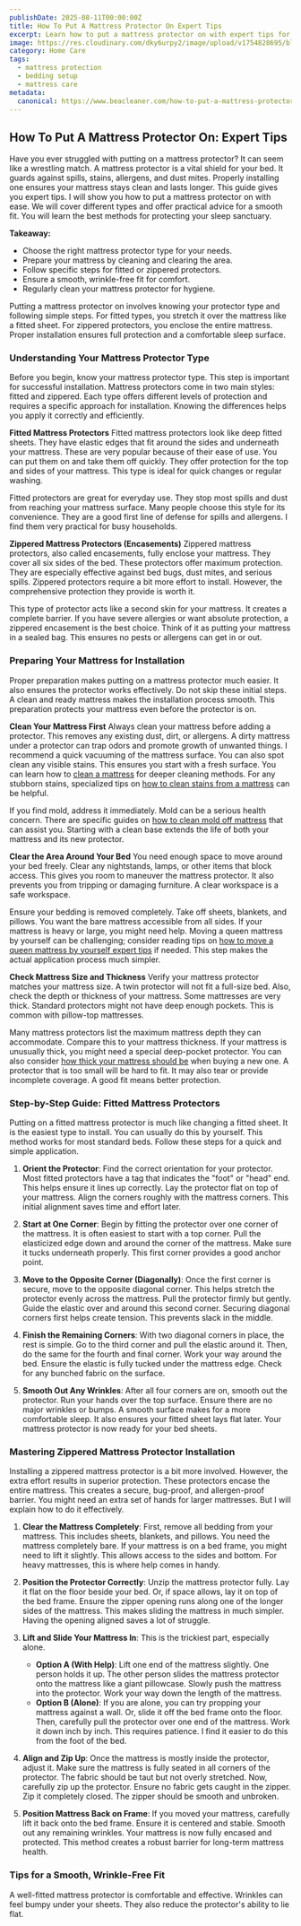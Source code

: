 ```yaml
---
publishDate: 2025-08-11T00:00:00Z
title: How To Put A Mattress Protector On Expert Tips
excerpt: Learn how to put a mattress protector on with expert tips for a perfect fit. Protect your mattress and extend its life easily.
image: https://res.cloudinary.com/dky6urpy2/image/upload/v1754828695/blog_image_1754828695_wwvidm.webp
category: Home Care
tags:
  - mattress protection
  - bedding setup
  - mattress care
metadata:
  canonical: https://www.beacleaner.com/how-to-put-a-mattress-protector-on-expert-tips
---
```


## How To Put A Mattress Protector On: Expert Tips

Have you ever struggled with putting on a mattress protector? It can seem like a wrestling match. A mattress protector is a vital shield for your bed. It guards against spills, stains, allergens, and dust mites. Properly installing one ensures your mattress stays clean and lasts longer. This guide gives you expert tips. I will show you how to put a mattress protector on with ease. We will cover different types and offer practical advice for a smooth fit. You will learn the best methods for protecting your sleep sanctuary.

**Takeaway:**
*   Choose the right mattress protector type for your needs.
*   Prepare your mattress by cleaning and clearing the area.
*   Follow specific steps for fitted or zippered protectors.
*   Ensure a smooth, wrinkle-free fit for comfort.
*   Regularly clean your mattress protector for hygiene.

Putting a mattress protector on involves knowing your protector type and following simple steps. For fitted types, you stretch it over the mattress like a fitted sheet. For zippered protectors, you enclose the entire mattress. Proper installation ensures full protection and a comfortable sleep surface.

### Understanding Your Mattress Protector Type

Before you begin, know your mattress protector type. This step is important for successful installation. Mattress protectors come in two main styles: fitted and zippered. Each type offers different levels of protection and requires a specific approach for installation. Knowing the differences helps you apply it correctly and efficiently.

**Fitted Mattress Protectors**
Fitted mattress protectors look like deep fitted sheets. They have elastic edges that fit around the sides and underneath your mattress. These are very popular because of their ease of use. You can put them on and take them off quickly. They offer protection for the top and sides of your mattress. This type is ideal for quick changes or regular washing.

Fitted protectors are great for everyday use. They stop most spills and dust from reaching your mattress surface. Many people choose this style for its convenience. They are a good first line of defense for spills and allergens. I find them very practical for busy households.

**Zippered Mattress Protectors (Encasements)**
Zippered mattress protectors, also called encasements, fully enclose your mattress. They cover all six sides of the bed. These protectors offer maximum protection. They are especially effective against bed bugs, dust mites, and serious spills. Zippered protectors require a bit more effort to install. However, the comprehensive protection they provide is worth it.

This type of protector acts like a second skin for your mattress. It creates a complete barrier. If you have severe allergies or want absolute protection, a zippered encasement is the best choice. Think of it as putting your mattress in a sealed bag. This ensures no pests or allergens can get in or out.

### Preparing Your Mattress for Installation

Proper preparation makes putting on a mattress protector much easier. It also ensures the protector works effectively. Do not skip these initial steps. A clean and ready mattress makes the installation process smooth. This preparation protects your mattress even before the protector is on.

**Clean Your Mattress First**
Always clean your mattress before adding a protector. This removes any existing dust, dirt, or allergens. A dirty mattress under a protector can trap odors and promote growth of unwanted things. I recommend a quick vacuuming of the mattress surface. You can also spot clean any visible stains. This ensures you start with a fresh surface. You can learn how to [clean a mattress](https://beacleaner.com/how-to-clean-mattress) for deeper cleaning methods. For any stubborn stains, specialized tips on [how to clean stains from a mattress](https://beacleaner.com/how-to-clean-stains-from-a-mattress) can be helpful.

If you find mold, address it immediately. Mold can be a serious health concern. There are specific guides on [how to clean mold off mattress](https://beacleaner.com/how-to-clean-mold-off-mattress) that can assist you. Starting with a clean base extends the life of both your mattress and its new protector.

**Clear the Area Around Your Bed**
You need enough space to move around your bed freely. Clear any nightstands, lamps, or other items that block access. This gives you room to maneuver the mattress protector. It also prevents you from tripping or damaging furniture. A clear workspace is a safe workspace.

Ensure your bedding is removed completely. Take off sheets, blankets, and pillows. You want the bare mattress accessible from all sides. If your mattress is heavy or large, you might need help. Moving a queen mattress by yourself can be challenging; consider reading tips on [how to move a queen mattress by yourself expert tips](https://beacleaner.com/how-to-move-a-queen-mattress-by-yourself-expert-tips) if needed. This step makes the actual application process much simpler.

**Check Mattress Size and Thickness**
Verify your mattress protector matches your mattress size. A twin protector will not fit a full-size bed. Also, check the depth or thickness of your mattress. Some mattresses are very thick. Standard protectors might not have deep enough pockets. This is common with pillow-top mattresses.

Many mattress protectors list the maximum mattress depth they can accommodate. Compare this to your mattress thickness. If your mattress is unusually thick, you might need a special deep-pocket protector. You can also consider [how thick your mattress should be](https://beacleaner.com/how-thick-should-your-mattress-be) when buying a new one. A protector that is too small will be hard to fit. It may also tear or provide incomplete coverage. A good fit means better protection.

### Step-by-Step Guide: Fitted Mattress Protectors

Putting on a fitted mattress protector is much like changing a fitted sheet. It is the easiest type to install. You can usually do this by yourself. This method works for most standard beds. Follow these steps for a quick and simple application.

1.  **Orient the Protector**: Find the correct orientation for your protector. Most fitted protectors have a tag that indicates the "foot" or "head" end. This helps ensure it lines up correctly. Lay the protector flat on top of your mattress. Align the corners roughly with the mattress corners. This initial alignment saves time and effort later.

2.  **Start at One Corner**: Begin by fitting the protector over one corner of the mattress. It is often easiest to start with a top corner. Pull the elasticized edge down and around the corner of the mattress. Make sure it tucks underneath properly. This first corner provides a good anchor point.

3.  **Move to the Opposite Corner (Diagonally)**: Once the first corner is secure, move to the opposite diagonal corner. This helps stretch the protector evenly across the mattress. Pull the protector firmly but gently. Guide the elastic over and around this second corner. Securing diagonal corners first helps create tension. This prevents slack in the middle.

4.  **Finish the Remaining Corners**: With two diagonal corners in place, the rest is simple. Go to the third corner and pull the elastic around it. Then, do the same for the fourth and final corner. Work your way around the bed. Ensure the elastic is fully tucked under the mattress edge. Check for any bunched fabric on the surface.

5.  **Smooth Out Any Wrinkles**: After all four corners are on, smooth out the protector. Run your hands over the top surface. Ensure there are no major wrinkles or bumps. A smooth surface makes for a more comfortable sleep. It also ensures your fitted sheet lays flat later. Your mattress protector is now ready for your bed sheets.

### Mastering Zippered Mattress Protector Installation

Installing a zippered mattress protector is a bit more involved. However, the extra effort results in superior protection. These protectors encase the entire mattress. This creates a secure, bug-proof, and allergen-proof barrier. You might need an extra set of hands for larger mattresses. But I will explain how to do it effectively.

1.  **Clear the Mattress Completely**: First, remove all bedding from your mattress. This includes sheets, blankets, and pillows. You need the mattress completely bare. If your mattress is on a bed frame, you might need to lift it slightly. This allows access to the sides and bottom. For heavy mattresses, this is where help comes in handy.

2.  **Position the Protector Correctly**: Unzip the mattress protector fully. Lay it flat on the floor beside your bed. Or, if space allows, lay it on top of the bed frame. Ensure the zipper opening runs along one of the longer sides of the mattress. This makes sliding the mattress in much simpler. Having the opening aligned saves a lot of struggle.

3.  **Lift and Slide Your Mattress In**: This is the trickiest part, especially alone.
    *   **Option A (With Help)**: Lift one end of the mattress slightly. One person holds it up. The other person slides the mattress protector onto the mattress like a giant pillowcase. Slowly push the mattress into the protector. Work your way down the length of the mattress.
    *   **Option B (Alone)**: If you are alone, you can try propping your mattress against a wall. Or, slide it off the bed frame onto the floor. Then, carefully pull the protector over one end of the mattress. Work it down inch by inch. This requires patience. I find it easier to do this from the foot of the bed.

4.  **Align and Zip Up**: Once the mattress is mostly inside the protector, adjust it. Make sure the mattress is fully seated in all corners of the protector. The fabric should be taut but not overly stretched. Now, carefully zip up the protector. Ensure no fabric gets caught in the zipper. Zip it completely closed. The zipper should be smooth and unbroken.

5.  **Position Mattress Back on Frame**: If you moved your mattress, carefully lift it back onto the bed frame. Ensure it is centered and stable. Smooth out any remaining wrinkles. Your mattress is now fully encased and protected. This method creates a robust barrier for long-term mattress health.

### Tips for a Smooth, Wrinkle-Free Fit

A well-fitted mattress protector is comfortable and effective. Wrinkles can feel bumpy under your sheets. They also reduce the protector's ability to lie flat.